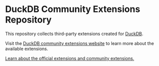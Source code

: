 # DuckDB Community Extensions Repository

This repository collects third-party extensions created for [DuckDB](https://www.duckdb.org).

Visit the [DuckDB community extensions website](https://community-extensions.duckdb.org) to learn more about the available extensions.


[Learn about the official extensions and community extensions.](https://duckdb.org/2024/07/05/community-extensions)
